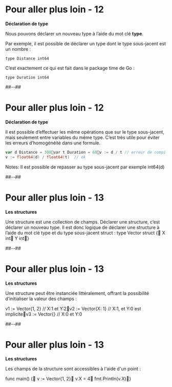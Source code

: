 <!-- .slide: class="with-code" -->

# Pour aller plus loin - 12

**Déclaration de type**

Nous pouvons déclarer un nouveau type à l’aide du mot clé **type**.

Par exemple, il est possible de déclarer un type dont le type sous-jacent est un nombre :

`type Distance int64`

C’est exactement ce qui est fait dans le package time de Go :

`type Duration int64`


##--##
<!-- .slide: class="sfeir-bg-white-3" -->

# Pour aller plus loin - 12

**Déclaration de type**

Il est possible d’effectuer les même opérations que sur le type sous-jacent, mais seulement entre variables du même type. C’est très utile pour éviter les erreurs d’homogénéité dans une formule.

```Go
var d Distance = 300var t Duration = 60v := d / t // erreur de compilation
v := float64(d) / float64(t)  // ok
```

Notes:
Il est possible de repasser au type sous-jacent par exemple int64(d)


##--##
<!-- .slide: class="sfeir-bg-white-3" -->

# Pour aller plus loin - 13

**Les structures**

Une structure est une collection de champs. Déclarer une structure, c’est déclarer un nouveau type. Il est donc logique de déclarer une structure à l’aide du mot clé type et du type sous-jacent struct :
type Vector struct {	X int	Y int}


##--##
<!-- .slide: class="sfeir-bg-white-3" -->

# Pour aller plus loin - 13

**Les structures**

Une structure peut être instanciée littéralement, offrant la possibilité d’initialiser la valeur des champs :

v1 := Vector{1, 2}  // X:1 et Y:2v2 := Vector{X: 1}  // X:1, et Y:0 est implicitev3 := Vector{}        // X:0 et Y:0



##--##
<!-- .slide: class="sfeir-bg-white-3" -->

# Pour aller plus loin - 13

**Les structures**

Les champs de la structure sont accessibles à l'aide d'un point :

func main() {	v := Vector{1, 2}	v.X = 4	fmt.Println(v.X)}
